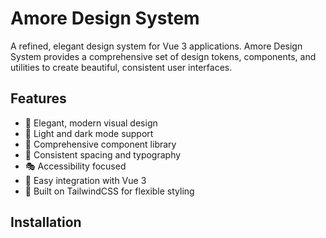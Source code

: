 # Amore Design System

A refined, elegant design system for Vue 3 applications. Amore Design System provides a comprehensive set of design tokens, components, and utilities to create beautiful, consistent user interfaces.

## Features

- 🎨 Elegant, modern visual design
- 🌙 Light and dark mode support
- 🧩 Comprehensive component library
- 📏 Consistent spacing and typography
- 🎭 Accessibility focused
- 🔌 Easy integration with Vue 3
- 🧰 Built on TailwindCSS for flexible styling

## Installation
